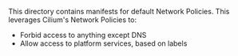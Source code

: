 This directory contains manifests for default Network Policies.
This leverages Cilium's Network Policies to:
- Forbid access to anything except DNS
- Allow access to platform services, based on labels
